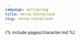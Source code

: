 ```yaml
---
campaign: wellspring
title: Verna Stormcloud
slug: verna-stormcloud
---
```


{% include pages/character.md %}
